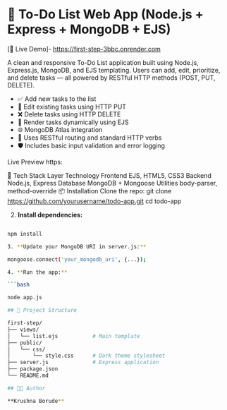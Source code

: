 
# 📝 To-Do List Web App (Node.js + Express + MongoDB + EJS)
[🚀 Live Demo]- https://first-step-3bbc.onrender.com

A clean and responsive To-Do List application built using Node.js, Express.js, MongoDB, and EJS templating. Users can add, edit, prioritize, and delete tasks — all powered by RESTful HTTP methods (POST, PUT, DELETE).

- ✅ Add new tasks to the list
- 📝 Edit existing tasks using HTTP PUT
- ❌ Delete tasks using HTTP DELETE
- 📄 Render tasks dynamically using EJS
- 🌐 MongoDB Atlas integration
- 🔁 Uses RESTful routing and standard HTTP verbs
- 🛡️ Includes basic input validation and error logging

Live Preview
https:

🧰 Tech Stack
Layer	Technology
Frontend	EJS, HTML5, CSS3
Backend	Node.js, Express
Database	MongoDB + Mongoose
Utilities	body-parser, method-override
📦 Installation
Clone the repo:
git clone https://github.com/yourusername/todo-app.git
cd todo-app

2. **Install dependencies:**

```bash

npm install

3. **Update your MongoDB URI in server.js:**

mongoose.connect('your_mongodb_uri', {...});

4. **Run the app:**

```bash

node app.js

## 📂 Project Structure

first-step/
├── views/
│   └── list.ejs           # Main template
├── public/
│   └── css/
│       └── style.css      # Dark theme stylesheet
├── server.js              # Express application
├── package.json
└── README.md

## 🧑‍💻 Author

**Krushna Borude**
